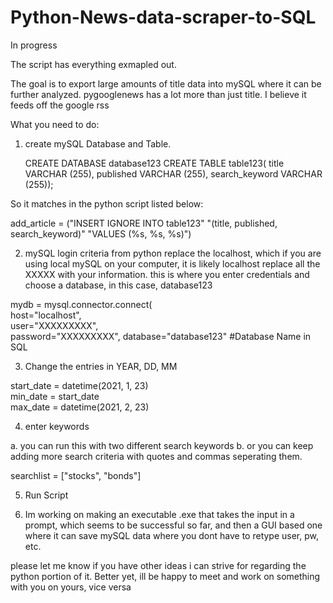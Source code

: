 # Python-News-data-scraper-to-SQL
In progress

The script has everything exmapled out.

The goal is to export large amounts of title data into mySQL where it can be further analyzed.
pygooglenews has a lot more than just title. I believe it feeds off the google rss

What you need to do:

1. create mySQL Database and Table.


    CREATE DATABASE database123 
    CREATE TABLE table123(
            title VARCHAR (255),
            published VARCHAR (255),
            search_keyword VARCHAR (255));


So it matches in the python script listed below:
    
 add_article =   ("INSERT IGNORE INTO table123" 
                    "(title, published, search_keyword)" 
                    "VALUES (%s, %s, %s)")               
  
2. mySQL login criteria from python
 replace the localhost, which if you are using local mySQL on your computer, it is likely localhost
 replace all the XXXXX with your information. this is where you enter credentials and choose a database, in this case, database123
    
mydb = mysql.connector.connect(                    
    host="localhost",    
    user="XXXXXXXXX",  
    password="XXXXXXXXX", 
    database="database123"   #Database Name in SQL   
    
3. Change the entries in YEAR, DD, MM

start_date = datetime(2021, 1, 23)  
min_date = start_date      
max_date = datetime(2021, 2, 23)

4. enter keywords

  a. you can run this with two different search keywords
  b. or you can keep adding more search criteria with quotes and commas seperating them.
  
searchlist = ["stocks", "bonds"]
    
5. Run Script


6. Im working on making an executable .exe that takes the input in a prompt, which seems to be successful so far, 
and then a GUI based one where it can save mySQL data where you dont have to retype user, pw, etc.

please let me know if you have other ideas i can strive for regarding the python portion of it.
Better yet, ill be happy to meet and work on something with you on yours, vice versa

    
